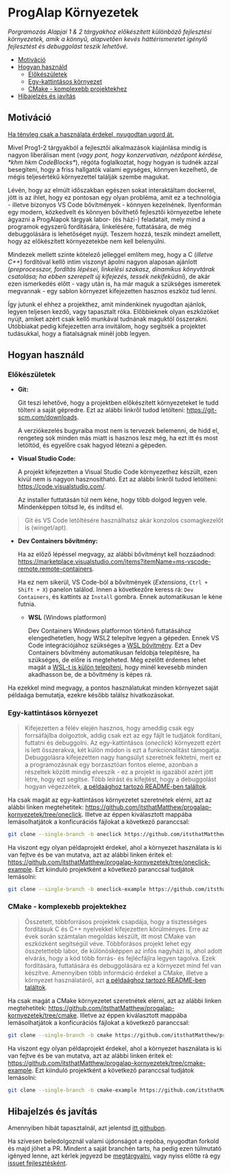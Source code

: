 # ProgAlap Környezetek

*Porgramozás Alapjai 1 & 2 tárgyakhoz előkészített különböző fejlesztési környezetek, amik a könnyű, alapvetően kevés háttérismeretet igénylő fejlesztést és debuggolást teszik lehetővé.*

- [Motiváció](#motiváció)
- [Hogyan használd](#hogyan-használd)
  - [Előkészületek](#előkészületek)
  - [Egy-kattintásos környezet](#egy-kattintásos-környezet)
  - [CMake - komplexebb projektekhez](#cmake---komplexebb-projektekhez)
- [Hibajelzés és javítás](#hibajelzés-és-javítás)

## Motiváció

[Ha tényleg csak a használata érdekel, nyugodtan ugord át.](#hogyan-használd)

Mivel Prog1-2 tárgyakból a fejlesztői alkalmazások kiajánlása mindig is nagyon liberálisan ment (*vagy pont, hogy konzervatívan, nézőpont kérdése, \*khm hkm CodeBlocks\**), régóta foglalkoztat, hogy hogyan is tudnék azzal besegíteni, hogy a friss hallgatók valami egységes, könnyen kezelhető, de mégis teljesértékű környezettel találják szembe magukat.

Lévén, hogy az elmúlt időszakban egészen sokat interaktáltam dockerrel, jött is az ihlet, hogy ez pontosan egy olyan probléma, amit ez a technológia - illetve bizonyos VS Code bővítmények - könnyen kezelnének. Ilyenformán egy modern, közkedvelt és könnyen bővíthető fejlesztői környezetbe lehete ágyazni a ProgAlapok tárgyak labor- (és házi-) feladatait, mely mind a programok egyszerű fordítására, linkelésére, futtatására, de még debuggolására is lehetőséget nyújt. Teszem hozzá, teszik mindezt amellett, hogy az előkészített környezetekbe nem kell belenyúlni.

Mindezek mellett szinte kötelező jelleggel említem meg, hogy a C (*illetve C++*) fordítóval kellő intim viszonyt ápolni nagyon alaposan ajánlott (*preprocesszor, fordítás lépései, linkelési szakasz, dinamikus könyvtárak csatolása; ha ebben szerepelt új kifejezés, tessék nekifeküdni*), de akár ezen ismerkedés előtt - vagy után is, ha már maguk a szükséges ismeretek megvannak - egy sablon környezet kifejezetten hasznos eszköz tud lenni.

Így jutunk el ehhez a projekthez, amit mindenkinek nyugodtan ajánlok, legyen teljesen kezdő, vagy tapasztalt róka. Előbbieknek olyan eszközöket nyújt, amiket azért csak kellő munkával tudnának maguktól összerakni. Utóbbiakat pedig kifejezetten arra invitálom, hogy segítsék a projektet tudásukkal, hogy a fiatalságnak minél jobb legyen.

## Hogyan használd

### Előkészületek

- **Git:**

  Git teszi lehetővé, hogy a projektben előkészített környezeteket le tudd tölteni a saját gépredre. Ezt az alábbi linkről tudod letölteni: <https://git-scm.com/downloads>.
  
  A verziókezelés bugyraiba most nem is tervezek belemenni, de hidd el, rengeteg sok minden más miatt is hasznos lesz még, ha ezt itt és most letöltöd, és egyelőre csak hagyod létezni a gépeden.

- **Visual Studio Code:**

  A projekt kifejezetten a Visual Studio Code környezethez készült, ezen kívül nem is nagyon hasznosítható. Ezt az alábbi linkről tudod letölteni: <https://code.visualstudio.com/>.

  Az installer futtatásán túl nem kéne, hogy több dolgod legyen vele. Mindenképpen töltsd le, és indítsd el.

> Git és VS Code letöltésére használhatsz akár konzolos csomagkezelőt is (winget/apt).

- **Dev Containers bővítmény:**

  Ha az előző lépéssel megvagy, az alábbi bővítményt kell hozzáadnod: <https://marketplace.visualstudio.com/items?itemName=ms-vscode-remote.remote-containers>.
  
  Ha ez nem sikerül, VS Code-ból a bővítmények (*Extensions*, `Ctrl + Shift + X`) panelon találod. Innen a következőre keress rá: `Dev Containers`, és kattints az `Install` gombra. Ennek automatikusan le kéne futnia.

  - **WSL** (Windows platformon)

    Dev Containers Windows platformon történő futtatásához elengedhetetlen, hogy WSL2 telepítve legyen a gépeden. Ennek VS Code integrációjához szükséges a [WSL bővítmény](https://marketplace.visualstudio.com/items?itemName=ms-vscode-remote.remote-wsl). Ezt a Dev Containers bővítmény automatikusan feldobja telepítésre, ha szükséges, de előre is megteheted. Még ezelőtt érdemes lehet magát a [WSL-t is külön telepíteni](https://learn.microsoft.com/en-us/windows/wsl/install), hogy minél kevesebb minden akadhasson be, de a bővítmény is képes rá.

Ha ezekkel mind megvagy, a pontos használatukat minden környezet saját példaága bemutatja, ezekre később találsz hivatkozásokat.

### Egy-kattintásos környezet

> Kifejezetten a félév elején hasznos, hogy ameddig csak egy forrsáfájlba dolgoztok, addig csak ezt az egy fájlt le tudjátok fordítani, futtatni és debuggolni. Az egy-kattintásos (*oneclick*) környezett ezért is lett összerakva, két külön módon is ezt a funkcionalitást támogatja. Debuggolásra kifejezetten nagy hangsúlyt szeretnék fektetni, mert ez a programozásnak egy borzasztóan fontos eleme, azonban a részeltek között mindig elveszik - ez a projekt is igazából azért jött létre, hogy ezt segítse. Több leírást és kifejtést, hogy a debuggolást hogyan végezzétek, [a példaághoz tartozó README-ben találtok](https://github.com/itsthatMatthew/progalap-kornyezetek/blob/oneclick-example/README.md).

Ha csak magát az egy-kattintásos környezetet szeretnétek elérni, azt az alábbi linken megtehetitek: <https://github.com/itsthatMatthew/progalap-kornyezetek/tree/oneclick>. Illetve az éppen kiválasztott mappába lemásolhatjátok a konficurációs fájlokat a következő paranccsal:

```sh
git clone --single-branch -b oneclick https://github.com/itsthatMatthew/progalapkornyezetek .
```

Ha viszont egy olyan példaprojekt érdekel, ahol a környezet használata is ki van fejtve és be van mutatva, azt az alábbi linken éritek el: <https://github.com/itsthatMatthew/progalap-kornyezetek/tree/oneclick-example>. Ezt kiinduló projektként a következő paranccsal tudjátok lemásolni:

```sh
git clone --single-branch -b oneclick-example https://github.com/itsthatMatthew/progalapkornyezetek egykattintasos-peldaprojekt
```

### CMake - komplexebb projektekhez

> Összetett, többforrásos projektek csapdája, hogy a tisztességes fordításuk C és C++ nyelvekkel kifejezetten körülményes. Erre az évek során számtalan megoldás készült, itt most CMake van eszközként segítségül véve. Többforásos projekt lehet egy összetettebb labor, de különösképpen az infós nagyházi is, ahol adott elvárás, hogy a kód több forrás- és fejlécfájlra legyen tagolva. Ezek fordítására, futtatására és debuggolására ez a környezet mind fel van készítve. Amennyiben több információ érdekel a CMake, illetve a környezet használatáról, azt [a példaághoz tartozó README-ben találtok](https://github.com/itsthatMatthew/progalap-kornyezetek/blob/cmake-example/README.md).

Ha csak magát a CMake környezetet szeretnétek elérni, azt az alábbi linken megtehetitek: <https://github.com/itsthatMatthew/progalap-kornyezetek/tree/cmake>. Illetve az éppen kiválasztott mappába lemásolhatjátok a konficurációs fájlokat a következő paranccsal:

```sh
git clone --single-branch -b cmake https://github.com/itsthatMatthew/progalapkornyezetek .
```

Ha viszont egy olyan példaprojekt érdekel, ahol a környezet használata is ki van fejtve és be van mutatva, azt az alábbi linken éritek el: <https://github.com/itsthatMatthew/progalap-kornyezetek/tree/cmake-example>. Ezt kiinduló projektként a következő paranccsal tudjátok lemásolni:

```sh
git clone --single-branch -b cmake-example https://github.com/itsthatMatthew/progalapkornyezetek cmake-peldaprojekt
```

## Hibajelzés és javítás

Amennyiben hibát tapasztalnál, azt jelentsd [itt githubon](https://github.com/itsthatMatthew/progalap-kornyezetek/issues/new?template=hiba.md).

Ha szívesen beledolgoznál valami újdonságot a repóba, nyugodtan forkold és majd jöhet a PR. Mindent a saját branchén tarts, ha pedig ezen túlmutató igényed lenne, azt kérlek jegyezd be [megtárgyalni](https://github.com/itsthatMatthew/progalap-kornyezetek/discussions), vagy nyiss előtte rá egy [issuet fejlesztésként](https://github.com/itsthatMatthew/progalap-kornyezetek/issues/new?template=fejleszt%C3%A9s.md).
